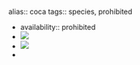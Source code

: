 alias:: coca
tags:: species, prohibited

- availability:: prohibited
- ![](https://peach-geographical-bat-397.mypinata.cloud/ipfs/QmY14GF76DinE8Eowj7cTg8AA4422PgDbN2BpXJ27emRmz)
- ![](https://peach-geographical-bat-397.mypinata.cloud/ipfs/QmXQA2Q7jW7NyYXC4fn17mYjR4qJt64fYXj39AgU6Hmbjs)
-